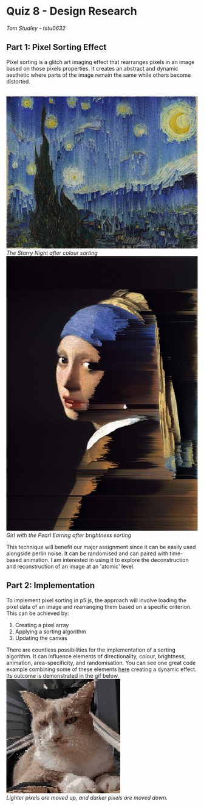 
# Quiz 8 - Design Research
_Tom Studley - tstu0632_
&nbsp;
&nbsp;
## Part 1: Pixel Sorting Effect
Pixel sorting is a glitch art imaging effect that rearranges pixels in an image based on those pixels properties. It creates an abstract and dynamic aesthetic where parts of the image remain the same while others become distorted. 


&nbsp;
&nbsp;
![image](assets/colour.png)
_The Starry Night after colour sorting_
&nbsp;
&nbsp;
![image](assets/brightness.png)
_Girl with the Pearl Earring after brightness sorting_
&nbsp;

This technique will benefit our major assignment since it can be easily used alongside perlin noise. It can be randomised and can paired with time-based animation. I am interested in using it to explore the deconstruction and reconstruction of an image at an 'atomic' level.

## Part 2: Implementation
To implement pixel sorting in p5.js, the approach will involve loading the pixel data of an image and rearranging them based on a specific criterion. This can be achieved by:
            
1. Creating a pixel array
2. Applying a sorting algorithm
3. Updating the canvas<br>

There are countless possibilities for the implementation of a sorting algorithm. It can influence elements of directionality, colour, brightness, animation, area-specificity, and randomisation. You can see one great code example combining some of these elements [here](https://happycoding.io/tutorials/p5js/images/pixel-sorter) creating a dynamic effect. Its outcome is demonstrated in the gif below.
<br>
![image](assets/example.gif)
<br>
_Lighter pixels are moved up, and darker pixels are moved down._
